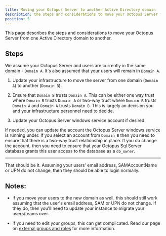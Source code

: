 ```yaml
---
title: Moving your Octopus Server to another Active Directory domain
description: the steps and considerations to move your Octopus Server from one Active Directory domain to another. 
position: 5
---
```


This page describes the steps and considerations to move your Octopus Server from one Active Directory domain to another.  

## Steps

We assume your Octopus Server and users are currently in the same domain - `Domain A`.  It's also assumed that your users will remain in `Domain A`.

1.  Update your infrastructure to move the server from one domain (`Domain A`) to another (`Domain B`).

2.  Ensure that `Domain B` trusts `Domain A`.  This can be either one way trust where `Domain B` trusts `Domain A` or two-way trust where `Domain B` trusts `Domain A` and `Domain A` trusts `Domain B`.  This is largely an decision you and your infrastructure personnel need to decide.  

3.  Update your Octopus Server windows service account if desired.

If needed, you can update the account the Octopus Server windows service is running under.  If you select an account from `Domain B` then you need to ensure that there is a two-way trust relationship in place.  If you do change the account, then you need to ensure that your Octopus Sql Server database grants this user access to the database as a `db_owner`.

---

That should be it.  Assuming your users' email address, SAMAccountName or UPN do not change, then they should be able to login normally.

## Notes: 

* If you move your users to the new domain as well, this should still work assuming that the user's email address, SAM or UPN do not change.  If they do, then you'll need to update your instance to migrate your users/teams over.

* If you need to edit your groups, this can get complicated.  Read our page on [external groups and roles](docs/administration/managing-users-and-teams/external-groups-and-roles.md) for more information.